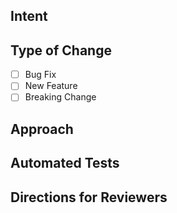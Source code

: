 <!-- Provide a general summary of your changes in the title. -->
<!-- Examples: Updates pull request template -->

## Intent
<!-- Describe what problem you are addressing in this pull request. -->
<!-- If this change is associated with an open issue, please link to it here. -->
<!-- Example: "Resolves #24" -->
<!-- See https://docs.github.com/en/issues/tracking-your-work-with-issues/linking-a-pull-request-to-an-issue -->

## Type of Change
<!-- What types of changes does your code introduce? Put an `x` in all the boxes that apply. -->
<!-- If you check more than one box, you may need to refactor this change into separate pull requests -->

- [ ] Bug Fix           <!-- A change which fixes an existing issue --> 
- [ ] New Feature       <!-- A change which adds additional functionality -->
- [ ] Breaking Change   <!-- A breaking change which causes existing functionality to change -->

## Approach
<!-- Describe how you solved this problem and any trade-offs you encountered. -->
<!-- Link any additional documentation associated with this change here -->

## Automated Tests
<!-- Describe the automated tests associated with this change. -->
<!-- If automated tests are not included in this change, please state why. -->

## Directions for Reviewers
<!-- Provide steps for reviewers to validate this change manually. -->
